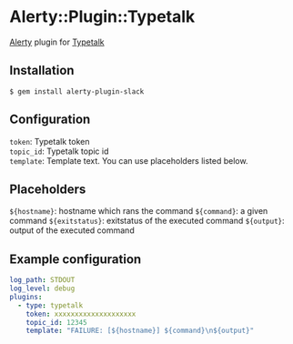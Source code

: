 Alerty::Plugin::Typetalk
===

[Alerty](https://github.com/sonots/alerty) plugin for [Typetalk](https://www.typetalk.com/)

## Installation

```
$ gem install alerty-plugin-slack
```

## Configuration

`token`: Typetalk token  
`topic_id`: Typetalk topic id  
`template`: Template text. You can use placeholders listed below.  

## Placeholders

`${hostname}`: hostname which rans the command
`${command}`: a given command
`${exitstatus}`: exitstatus of the executed command
`${output}`: output of the executed command

## Example configuration

```yaml
log_path: STDOUT
log_level: debug
plugins:
  - type: typetalk
    token: xxxxxxxxxxxxxxxxxxxx
    topic_id: 12345
    template: "FAILURE: [${hostname}] ${command}\n${output}"
```
